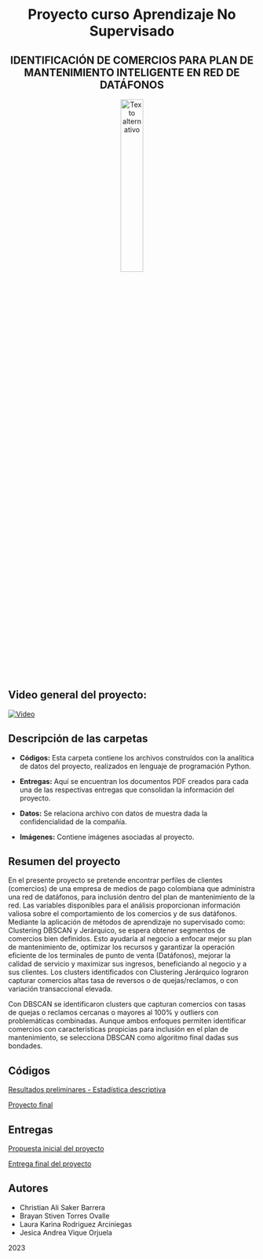 <div align="center">
  <h1>Proyecto curso Aprendizaje No Supervisado</h1>
  <h2>IDENTIFICACIÓN DE COMERCIOS PARA PLAN DE MANTENIMIENTO INTELIGENTE EN RED DE DATÁFONOS</h2>
  <img src="Imágenes/Datafono.jpg" alt="Texto alternativo" width="30%">

</div>



## Video general del proyecto: 


[![Video](https://img.youtube.com/vi/mxY2ZnVXfd4.jpg)](https://www.youtube.com/embed/mxY2ZnVXfd4?si=EHHJPp8wUDE2Xtnt)


## Descripción de las carpetas

- **Códigos:** Esta carpeta contiene los archivos construídos con la analítica de datos del proyecto, realizados en lenguaje de programación Python.

- **Entregas:** Aquí se encuentran los documentos PDF creados para cada una de las respectivas entregas que consolidan la información del proyecto.

- **Datos:** Se relaciona archivo con datos de muestra dada la confidencialidad de la compañía.

- **Imágenes:** Contiene imágenes asociadas al proyecto.


## Resumen del proyecto

En el presente proyecto se pretende encontrar perfiles de clientes (comercios) de una empresa de medios de pago colombiana que administra una red de datáfonos, para inclusión dentro del plan de mantenimiento de la red. Las variables disponibles para el análisis proporcionan información valiosa sobre el comportamiento de los comercios y de sus datáfonos. Mediante la aplicación de métodos de aprendizaje no supervisado como: Clustering DBSCAN y Jerárquico, se espera obtener segmentos de comercios bien definidos. Esto ayudaría al negocio a enfocar mejor su plan de mantenimiento de, optimizar los recursos y garantizar la operación eficiente de los terminales de punto de venta (Datáfonos), mejorar la calidad de servicio y maximizar sus ingresos, beneficiando al negocio y a sus clientes. Los clusters identificados con Clustering Jerárquico lograron capturar comercios altas tasa de reversos o de quejas/reclamos, o con variación transaccional elevada. 

Con DBSCAN se identificaron clusters que capturan comercios con tasas de quejas o reclamos cercanas o mayores al 100% y outliers con problemáticas combinadas. Aunque ambos enfoques permiten identificar comercios con características propicias para inclusión en el plan de mantenimiento, se selecciona DBSCAN como algoritmo final dadas sus bondades. 


##  Códigos
[Resultados preliminares - Estadística descriptiva](https://github.com/BrayanTorres2/proyecto_final_ANS/blob/1696de5e9138d3603caff9fd938c6188eebb6e5c/C%C3%B3digos/Resultados%20preliminares%20-%20Estad%C3%ADstica%20descriptiva.ipynb)

[Proyecto final](https://github.com/BrayanTorres2/proyecto_final_ANS/blob/9a46edb19279de9388e3ca0eb40663f787817533/C%C3%B3digos/Proyecto%20final.ipynb)

##  Entregas
[Propuesta inicial del proyecto](https://github.com/BrayanTorres2/proyecto_final_ANS/blob/caade228123d35a484136cf08a5c3ea47d7802e7/Entregas/Propuesta%20inicial%20del%20proyecto.pdf)

[Entrega final del proyecto](https://github.com/BrayanTorres2/proyecto_final_ANS/blob/ea3add99a471190739d3fa43c36684d2fc438b96/Entregas/Proyecto%20Final%20-%20Entregable%202.pdf)





## Autores
- Christian Ali Saker Barrera
- Brayan Stiven Torres Ovalle
- Laura Karina Rodriguez Arciniegas
- Jesica Andrea Vique Orjuela


2023



